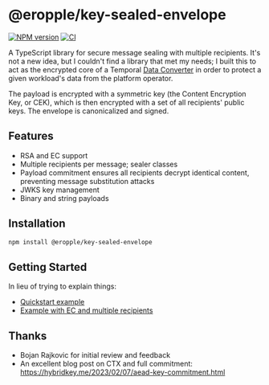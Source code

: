 # @eropple/key-sealed-envelope

[![NPM version](https://img.shields.io/npm/v/@eropple/key-sealed-envelope)](https://www.npmjs.com/package/@eropple/key-sealed-envelope) [![CI](https://github.com/eropple/key-sealed-envelope/actions/workflows/ci.yaml/badge.svg)](https://github.com/eropple/key-sealed-envelope/actions/workflows/ci.yaml)

A TypeScript library for secure message sealing with multiple recipients. It's not a new idea, but I couldn't find a library that met my needs; I built this to act as the encrypted core of a Temporal [Data Converter](https://docs.temporal.io/dataconversion) in order to protect a given workload's data from the platform operator.

The payload is encrypted with a symmetric key (the Content Encryption Key, or CEK), which is then encrypted with a set of all recipients' public keys. The envelope is canonicalized and signed.

## Features

- RSA and EC support
- Multiple recipients per message; sealer classes
- Payload commitment ensures all recipients decrypt identical content, preventing message substitution attacks
- JWKS key management
- Binary and string payloads

## Installation

```bash
npm install @eropple/key-sealed-envelope
```

## Getting Started

In lieu of trying to explain things:

- [Quickstart example](./examples/quickstart.ts)
- [Example with EC and multiple recipients](./examples/multiple-recipients.ts)

## Thanks

- Bojan Rajkovic for initial review and feedback
- An excellent blog post on CTX and full commitment: https://hybridkey.me/2023/02/07/aead-key-commitment.html
